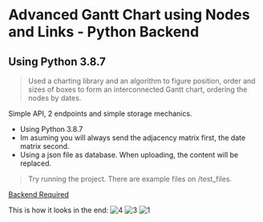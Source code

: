 # Advanced Gantt Chart using Nodes and Links - Python Backend
## Using Python 3.8.7

> Used a charting library and an algorithm to figure position, order and sizes of boxes to form an interconnected Gantt chart, ordering the nodes by dates.

Simple API, 2 endpoints and simple storage mechanics.

* Using Python 3.8.7
* Im asuming you will always send the adjacency matrix first, the date matrix second.
* Using a json file as database. When uploading, the content will be replaced.

> Try running the project. There are example files on /test_files.

[Backend Required](https://github.com/pbldmngz/Advanced-Gantt-Chart-using-Nodes-and-Links---Python-Backend)

This is how it looks in the end:
![4](https://github.com/pbldmngz/Advanced-Gantt-Chart-using-Nodes-and-Links---React-Frontend/assets/32307513/bf6d3e4b-d216-4ee7-8e29-b88a58394836)
![3](https://github.com/pbldmngz/Advanced-Gantt-Chart-using-Nodes-and-Links---React-Frontend/assets/32307513/c9aaca3f-6617-468a-8dee-a94190f27208)
![1](https://github.com/pbldmngz/Advanced-Gantt-Chart-using-Nodes-and-Links---React-Frontend/assets/32307513/9a4d237a-60f4-42e8-a810-02c4662806c1)
